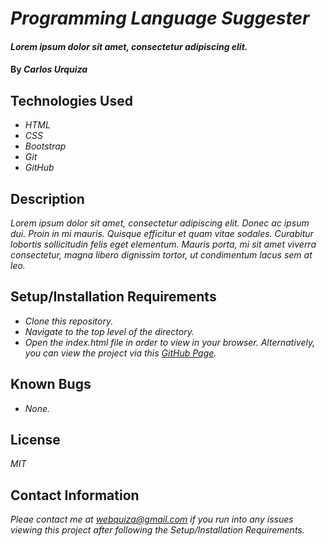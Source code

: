 # _Programming Language Suggester_

#### _Lorem ipsum dolor sit amet, consectetur adipiscing elit._

#### By _**Carlos Urquiza**_

## Technologies Used

* _HTML_
* _CSS_
* _Bootstrap_
* _Git_
* _GitHub_

## Description

_Lorem ipsum dolor sit amet, consectetur adipiscing elit. Donec ac ipsum dui. Proin in mi mauris. Quisque efficitur et quam vitae sodales. Curabitur lobortis sollicitudin felis eget elementum. Mauris porta, mi sit amet viverra consectetur, magna libero dignissim tortor, ut condimentum lacus sem at leo._

## Setup/Installation Requirements

* _Clone this repository._
* _Navigate to the top level of the directory._
* _Open the index.html file in order to view in your browser. Alternatively, you can view the project via this [GitHub Page](https://webquiza.github.io/practice_ip_two/)._

## Known Bugs

* _None._

## License

_MIT_

## Contact Information

_Pleae contact me at webquiza@gmail.com if you run into any issues viewing this project after following the Setup/Installation Requirements._